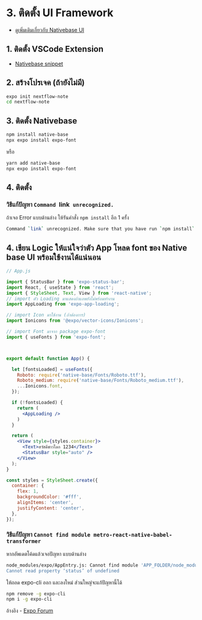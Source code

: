 
# 3. ติดตั้ง UI Framework

- [ดูเพิ่มเติมเกี่ยวกับ Nativebase UI](https://docs.nativebase.io/Components.html#Components)

## 1. ติดตั้ง VSCode Extension

- [Nativebase snippet](https://marketplace.visualstudio.com/items?itemName=GeekyAnts.nativebase-snippets)

## 2. สร้างโปรเจค (ถ้ายังไม่มี)

```bash
expo init nextflow-note
cd nextflow-note
```

## 3. ติดตั้ง Nativebase

```bash
npm install native-base
npx expo install expo-font
```

หรือ

```bash
yarn add native-base
npx expo install expo-font
```

## 4. ติดตั้ง 

### วิธีแก้ปัญหา `Command `link` unrecognized.`

ถ้าเจอ Error แบบด้านล่าง ให้รันคำสั่ง `npm install` อีก 1 ครั้ง

```bash
Command `link` unrecognized. Make sure that you have run `npm install` and that you are inside a react-native project.
```

## 4. เขียน Logic ให้แน่ใจว่าตัว App โหลด font ของ Native base UI พร้อมใช้งานได้แน่นอน

```jsx
// App.js

import { StatusBar } from 'expo-status-bar';
import React, { useState } from 'react';
import { StyleSheet, Text, View } from 'react-native';
// import ตัว Loading มาแสดงถ้าแอพยังไม่พร้อมทำงาน
import AppLoading from 'expo-app-loading';

// import Icon มาใช้งาน (ถ้าต้องการ)
import Ionicons from '@expo/vector-icons/Ionicons';

// import Font มาจาก package expo-font
import { useFonts } from 'expo-font';



export default function App() {

  let [fontsLoaded] = useFonts({
    Roboto: require('native-base/Fonts/Roboto.ttf'),
    Roboto_medium: require('native-base/Fonts/Roboto_medium.ttf'),
    ...Ionicons.font,
  });

  if (!fontsLoaded) {
    return (
      <AppLoading />
    )
  }

  return (
    <View style={styles.container}>
      <Text>สวัสดีชาวโลก 1234</Text>
      <StatusBar style="auto" />
    </View>
  );
}

const styles = StyleSheet.create({
  container: {
    flex: 1,
    backgroundColor: '#fff',
    alignItems: 'center',
    justifyContent: 'center',
  },
});

```


### วิธีแก้ปัญหา `Cannot find module metro-react-native-babel-transformer`

หากอัพเดตโค้ดแล้วเจอปัญหา แบบด้านล่าง

```bash
node_modules/expo/AppEntry.js: Cannot find module 'APP_FOLDER/node_modules/@react-native-community/cli/node_modules/metro-react-native-babel-transformer/src/index.js’
Cannot read property ‘status’ of undefined
```

ให้ถอด expo-cli ออก และลงใหม่ ส่วนใหญ่จะแก้ปัญหานี้ได้

```bash
npm remove -g expo-cli
npm i -g expo-cli
```

อ้างอิง - [Expo Forum](https://forums.expo.io/t/upgrade-expo-to-v33/23568)
